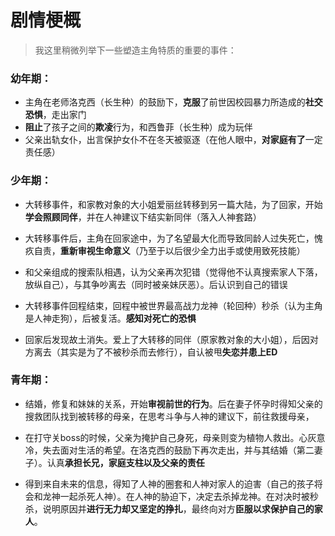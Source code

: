 # 剧情梗概

> 我这里稍微列举下一些塑造主角特质的重要的事件：
>

### 幼年期：

+ 主角在老师洛克西（长生种）的鼓励下，**克服**了前世因校园暴力所造成的**社交恐惧**，走出家门
+ **阻止**了孩子之间的**欺凌**行为，和西鲁菲（长生种）成为玩伴
+ 父亲出轨女仆，出言保护女仆不在冬天被驱逐（在他人眼中，**对家庭有了**一定责任感）

### 少年期：

+ 大转移事件，和家教对象的大小姐爱丽丝转移到另一篇大陆，为了回家，开始**学会照顾同伴**，并在人神建议下结实新同伴（落入人神套路）

+ 大转移事件后，主角在回家途中，为了名望最大化而导致同龄人过失死亡，愧疚自责，**重新审视生命意义**（乃至于以后很少全力出手或使用致死技能）

+ 和父亲组成的搜索队相遇，认为父亲再次犯错（觉得他不认真搜索家人下落，放纵自己），与其争吵离去（同时被亲妹厌恶）。后认识到自己的错误

+ 大转移事件回程结束，回程中被世界最高战力龙神（轮回种）秒杀（认为主角是人神走狗），后被复活。**感知对死亡的恐惧**

+ 回家后发现故土消失。爱上了大转移的同伴（原家教对象的大小姐），后因对方离去（其实是为了不被秒杀而去修行），自认被甩**失恋并患上ED**

### 青年期：

+ 结婚，修复和妹妹的关系，开始**审视前世的行为**。后在妻子怀孕时得知父亲的搜救团队找到被转移的母亲，在思考斗争与人神的建议下，前往救援母亲，

+ 在打守关boss的时候，父亲为掩护自己身死，母亲则变为植物人救出。心灰意冷，失去面对生活的希望。在洛克西的鼓励下再次走出，并与其结婚（第二妻子）。认真**承担长兄，家庭支柱以及父亲的责任**

+ 得到来自未来的信息，得知了人神的圈套和人神对家人的迫害（自己的孩子将会和龙神一起杀死人神）。在人神的胁迫下，决定去杀掉龙神。在对决时被秒杀，说明原因并**进行无力却又坚定的挣扎**，最终向对方**臣服以求保护自己的家人**。